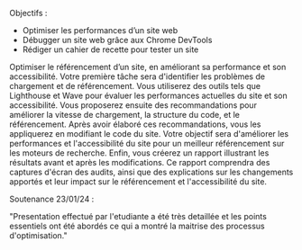 Objectifs :
  - Optimiser les performances d’un site web
  - Débugger un site web grâce aux Chrome DevTools
  - Rédiger un cahier de recette pour tester un site

Optimiser le référencement d’un site, en améliorant sa performance et son accessibilité.
Votre première tâche sera d'identifier les problèmes de chargement et de référencement. Vous utiliserez des outils tels que Lighthouse et Wave pour évaluer les performances actuelles du site et son accessibilité.
Vous proposerez ensuite des recommandations pour améliorer la vitesse de chargement, la structure du code, et le référencement. 
Après avoir élaboré ces recommandations, vous les appliquerez en modifiant le code du site. Votre objectif sera d'améliorer les performances et l'accessibilité du site pour un meilleur référencement sur les moteurs de recherche.
Enfin, vous créerez un rapport illustrant les résultats avant et après les modifications. Ce rapport comprendra des captures d'écran des audits, ainsi que des explications sur les changements apportés et leur impact sur le référencement et l'accessibilité du site.

Soutenance 23/01/24 :

"Presentation effectué par l'etudiante a été très detaillée et les points essentiels ont été abordés  ce qui a montré la maitrise des processus d'optimisation."
